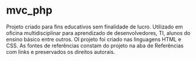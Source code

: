 # mvc_php
Projeto criado para fins educativos sem finalidade de lucro. 
Utilizado em oficina multidisciplinar para aprendizado de desenvolvedores, TI, alunos do ensino básico entre outros.
OI projeto foi criado nas linguagens HTML e CSS.
As fontes de referências constam do projeto na aba de Referências com links e preservados os direitos autorais.

